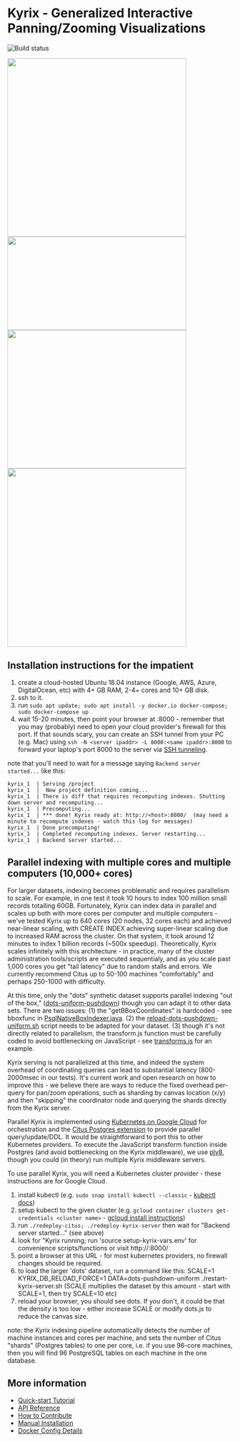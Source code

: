 
# Kyrix - Generalized Interactive Panning/Zooming Visualizations

![Build status](https://travis-ci.org/tracyhenry/Kyrix.svg?branch=master)

<p float="left">
  <img src="https://github.com/tracyhenry/Kyrix/blob/master/img/usmap_demo.gif" width="400" />
  <img src="https://github.com/tracyhenry/Kyrix/blob/master/img/forest_demo.gif" width="400" height="209.33"/>
  <img src="https://github.com/tracyhenry/Kyrix/blob/master/img/nba_demo.gif" width="400" height="309.33" />
  <img src="https://github.com/tracyhenry/Kyrix/blob/master/img/flare_demo.gif" width="400"/>
</p>

## Installation instructions for the impatient

1. create a cloud-hosted Ubuntu 18.04 instance (Google, AWS, Azure, DigitalOcean, etc) with 4+ GB RAM, 2-4+ cores and 10+ GB disk.
2. ssh to it.
3. run `sudo apt update; sudo apt install -y docker.io docker-compose; sudo docker-compose up`
4. wait 15-20 minutes, then point your browser at <ip address>:8000 - remember that you may (probably) need to open your cloud provider's firewall for this port. If that sounds scary, you can create an SSH tunnel from your PC (e.g. Mac) using `ssh -N <server ipaddr> -L 8000:<same ipaddr>:8000` to forward your laptop's port 8000 to the server via [SSH tunneling](https://www.tecmint.com/create-ssh-tunneling-port-forwarding-in-linux/).

note that you'll need to wait for a message saying `Backend server started...` like this:
```
kyrix_1  | Serving /project
kyrix_1  |  New project definition coming...
kyrix_1  | There is diff that requires recomputing indexes. Shutting down server and recomputing...
kyrix_1  | Precomputing...
kyrix_1  | *** done! Kyrix ready at: http://<host>:8000/  (may need a minute to recompute indexes - watch this log for messages)
kyrix_1  | Done precomputing!
kyrix_1  | Completed recomputing indexes. Server restarting...
kyrix_1  | Backend server started...
```

## Parallel indexing with multiple cores and multiple computers (10,000+ cores)

For larger datasets, indexing becomes problematic and requires parallelism to scale. For example, in one test it took 10 hours to index 100 million small records totalling 60GB. Fortunately, Kyrix can index data in parallel and scales up both with more cores per computer and multiple computers - we've tested Kyrix up to 640 cores (20 nodes, 32 cores each) and achieved near-linear scaling, with CREATE INDEX achieving super-linear scaling due to increased RAM across the cluster. On that system, it took around 12 minutes to index 1 billion records (~500x speedup). Theoretically, Kyrix scales infinitely with this architecture - in practice, many of the cluster administration tools/scripts are executed sequentialy, and as you scale past 1,000 cores you get "tail latency" due to random stalls and errors. We currently recommend Citus up to 50-100 machines "comfortably" and perhaps 250-1000 with difficulty.

At this time, only the "dots" synthetic dataset supports parallel indexing "out of the box," ([dots-uniform-pushdown](/compiler/examples/dots-pushdown-uniform)) though you can adapt it to other data sets. There are two issues: (1) the "getBBoxCoordinates" is hardcoded - see bboxfunc in [PsqlNativeBoxIndexer.java](/back-end/src/main/java/index/PsqlNativeBoxIndexer.java). (2) the [reload-dots-pushdown-uniform.sh](/compiler/examples/dots-pushdown-uniform/reload-dots-pushdown-uniform.sh) script needs to be adapted for your dataset. (3) though it's not directly related to parallelism, the transform.js function must be carefully coded to avoid bottlenecking on JavaScript - see [transforms.js](https://github.com/tracyhenry/Kyrix/blob/distribute_citus/compiler/examples/dots-pushdown-uniform/transforms.js) for an example.

Kyrix serving is not parallelized at this time, and indeed the system overhead of coordinating queries can lead to substantial latency (800-2000msec in our tests). It's current work and open research on how to improve this - we believe there are ways to reduce the fixed overhead per-query for pan/zoom operations, such as sharding by canvas location (x/y) and then "skipping" the coordinator node and querying the shards directly from the Kyrix server.

Parallel Kyrix is implemented using [Kubernetes on Google Cloud](https://cloud.google.com/kubernetes-engine/) for orchestration and the [Citus Postgres extension](https://citusdata.com) to provide parallel query/update/DDL. It would be straightforward to port this to other Kubernetes providers. To execute the JavaScript transform function inside Postgres (and avoid bottlenecking on the Kyrix middleware), we use [plv8](https://www.google.com/search?q=plv8), though you could (in theory) run multiple Kyrix middleware servers.

To use parallel Kyrix, you will need a Kubernetes cluster provider - these instructions are for Google Cloud.

1. install kubectl  (e.g. `sudo snap install kubectl --classic` - [kubectl docs](https://kubernetes.io/docs/tasks/tools/install-kubectl/))
2. setup kubectl to the given cluster (e.g. `gcloud container clusters get-credentials <cluster name>` - [gcloud install instructions](https://cloud.google.com/sdk/docs/downloads-apt-get))
3. run `./redeploy-citus; ./redeploy-kyrix-server` then wait for "Backend server started..." (see above)
4. look for "Kyrix running; run 'source setup-kyrix-vars.env' for convenience scripts/functions or visit http://<ipaddr>:8000/
5. point a browser at this URL - for most kubernetes providers, no firewall changes should be required.
6. to load the larger 'dots' dataset, run a command like this: SCALE=1 KYRIX_DB_RELOAD_FORCE=1  DATA=dots-pushdown-uniform ./restart-kyrix-server.sh
(SCALE multiplies the dataset by this amount - start with SCALE=1, then try SCALE=10 etc)
7. reload your browser, you should see dots.  If you don't, it could be that the density is too low - either increase SCALE or modify dots.js to reduce the canvas size.

note: the Kyrix indexing pipeline automatically detects the number of machine instances and cores per machine, and sets the number of Citus "shards" (Postgres tables) to one per core, i.e. if you use 96-core machines, then you will find 96 PostgreSQL tables on each machine in the one database.


## More information
* [Quick-start Tutorial](https://github.com/tracyhenry/Kyrix/wiki/Tutorial)
* [API Reference](https://github.com/tracyhenry/Kyrix/wiki/API-Reference)
* [How to Contribute](https://github.com/tracyhenry/Kyrix/wiki/How-to-Contribute)
* [Manual Installation](https://github.com/tracyhenry/Kyrix/wiki/Installation-Details)
* [Docker Config Details](https://github.com/tracyhenry/Kyrix/wiki/Docker-Config-Details)
